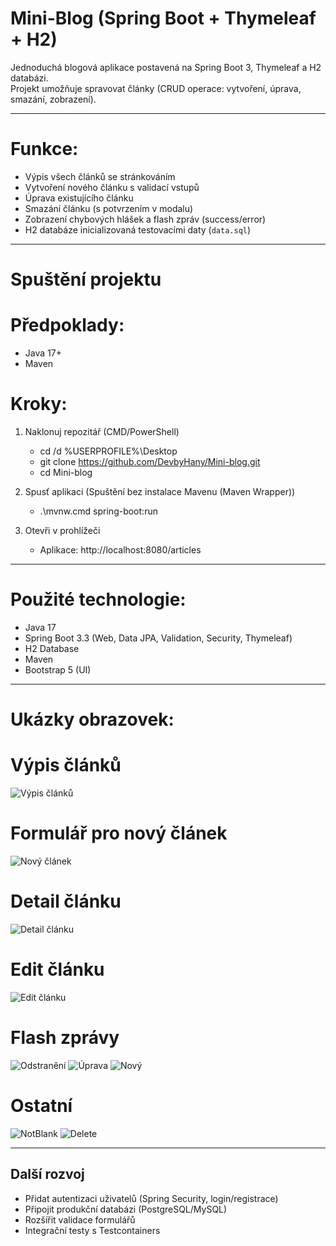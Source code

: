 # Mini-Blog (Spring Boot + Thymeleaf + H2)

Jednoduchá blogová aplikace postavená na Spring Boot 3, Thymeleaf a H2 databázi.  
Projekt umožňuje spravovat články (CRUD operace: vytvoření, úprava, smazání, zobrazení).   

---

# Funkce:
- Výpis všech článků se stránkováním  
- Vytvoření nového článku s validací vstupů  
- Úprava existujícího článku  
- Smazání článku (s potvrzením v modalu)  
- Zobrazení chybových hlášek a flash zpráv (success/error)  
- H2 databáze inicializovaná testovacími daty (`data.sql`)  

---

# Spuštění projektu

# Předpoklady:
- Java 17+  
- Maven  

# Kroky:
1. Naklonuj repozitář (CMD/PowerShell)
   - cd /d %USERPROFILE%\Desktop
   - git clone https://github.com/DevbyHany/Mini-blog.git
   - cd Mini-blog

3. Spusť aplikaci (Spuštění bez instalace Mavenu (Maven Wrapper))
   - .\mvnw.cmd spring-boot:run
   
4. Otevři v prohlížeči  
   - Aplikace: http://localhost:8080/articles
     
---

# Použité technologie:
- Java 17  
- Spring Boot 3.3 (Web, Data JPA, Validation, Security, Thymeleaf)  
- H2 Database  
- Maven  
- Bootstrap 5 (UI)  

---

# Ukázky obrazovek:

# Výpis článků
![Výpis článků](docs/images/list.png)

# Formulář pro nový článek
![Nový článek](docs/images/new.png)

# Detail článku
![Detail článku](docs/images/detail.png)

# Edit článku
![Edit článku](docs/images/edit.png)

# Flash zprávy
![Odstranění](docs/images/flash-delete.png)
![Úprava](docs/images/flash-edit.png)
![Nový](docs/images/flash-new.png)

# Ostatní
![NotBlank](docs/images/notblank-message.png)
![Delete](docs/images/delete-message.png)

---

## Další rozvoj
- Přidat autentizaci uživatelů (Spring Security, login/registrace)  
- Připojit produkční databázi (PostgreSQL/MySQL)  
- Rozšířit validace formulářů  
- Integrační testy s Testcontainers  
